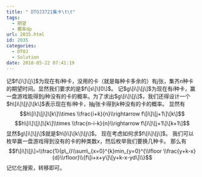 ```yaml
---
title: " DTOJ3721集卡\t\t"
tags:
  - 期望
  - 概率dp
url: 2035.html
id: 2035
categories:
  - DTOJ
  - Solution
date: 2018-05-22 07:41:19
---
```


记$f\[i\]\[j\]$为现在有$i$种卡，没用的卡（就是每种卡多余的）有$j$张，集齐$n$种卡的期望时间。显然我们要求的是$f\[s\]\[0\]$。 记$g\[i\]\[j\]$为现在有$i$种卡，赢一盘游戏能得到$j$种没有的卡的概率。为了求出$g\[i\]\[j\]$，我们还得设计一个$h\[i\]\[j\]\[k\]$表示现在有$i$种卡，抽$j$张卡得到$k$种没有的卡的概率。 显然有 $$h\[i\]\[j\]\[k\]\\times \\frac{i+k}{n}\\rightarrow f\[i\]\[j+1\]\[k\]$$ $$h\[i\]\[j\]\[k\]\\times \\frac{n-i-k}{n}\\rightarrow f\[i\]\[j+1\]\[k+1\]$$ 显然$g\[i\]\[j\]$就是$h\[i\]\[k\]\[j\]$。 现在考虑如何求$f\[i\]\[j\]$。 我们可以枚举赢一盘游戏得到没有的卡的种类数$x$，然后枚举我们要换几种卡。 那么有 $$f\[i\]\[j\]=\\frac{1}{p\_i}\\sum\_{x=0}^{k}min_{y=0}^{\\lfloor \\frac{y+k-x}{d}\\rfloor}\\{f\[i+x+y\]\[y+k-x-yd\]\\}$$ 记忆化搜索，转移即可。